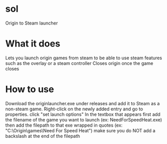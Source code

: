 # sol
 Origin to Steam launcher

# What it does
Lets you launch origin games from steam to be able to use steam features such as the overlay or a steam controller
Closes origin once the game closes

# How to use
Download the originlauncher.exe under releases and add it to Steam as a non-steam game.
Right-click on the newly added entry and go to properties.
click "set launch options"
In the textbox that appears first add the filename of the game you want to launch (ex: NeedForSpeedHeat.exe)
then add the filepath to that exe wrapped in quotes (ex: "C:\Origin\games\Need For Speed Heat") make sure you do NOT add a backslash at the end of the filepath

